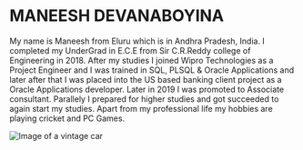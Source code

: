 # MANEESH DEVANABOYINA

My name is Maneesh from Eluru which is in Andhra Pradesh, India. I completed my UnderGrad in E.C.E from Sir C.R.Reddy college of Engineering in 2018. After my studies I joined Wipro Technologies as a Project Engineer and I was trained in SQL, PLSQL & Oracle Applications and later after that I was placed into the US based banking client project as a Oracle Applications developer. Later in 2019 I was promoted to Associate consultant. Parallely I prepared for higher studies and got succeeded to again start my studies. Apart from my professional life my hobbies are playing cricket and PC Games.

![Image of a vintage car](IMG_0741.jpg)
